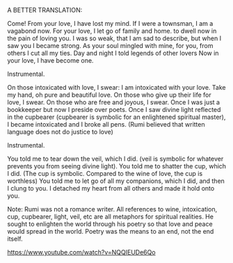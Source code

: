 A BETTER TRANSLATION:

Come! From your love, I have lost my mind.
If I were a townsman, I am a vagabond now.
For your love, I let go of family and home.
to dwell now in the pain of loving you.
I was so weak, that I am sad to describe,
but when I saw you I became strong.
As your soul mingled with mine,
for you, from others I cut all my ties.
Day and night I told legends of other lovers
Now in your love, I have become one.

Instrumental.

On those intoxicated with love, I swear: I am intoxicated with your love.
Take my hand, oh pure and beautiful love.
On those who give up their life for love, I swear.
On those who are free and joyous, I swear.
Once I was just a bookkeeper
but now I preside over poets.
Once I saw divine light reflected in the cupbearer (cupbearer is symbolic for an enlightened spiritual master),
I became intoxicated and I broke all pens. (Rumi believed that written language does not do justice to love)

Instrumental.

You told me to tear down the veil, which I did. (veil is symbolic for whatever prevents you from seeing divine light).
You told me to shatter the cup, which I did. (The cup is symbolic. Compared to the wine of love, the cup is worthless)
You told me to let go of all my companions, which I did,
and then I clung to you.
I detached my heart from all others
and made it hold onto you.

Note:
    Rumi was not a romance writer.
    All references to wine, intoxication, cup, cupbearer, light, veil, etc are all metaphors for spiritual realities.
    He sought to enlighten the world through his poetry so that love and peace would spread in the world.
    Poetry was the means to an end, not the end itself.

https://www.youtube.com/watch?v=NQQIEUDe6Qo
